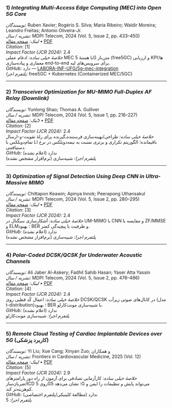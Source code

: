 ### 1) *Integrating Multi-Access Edge Computing (MEC) into Open 5G Core*  
*نویسندگان:* Ruben Xavier; Rogério S. Silva; Maria Ribeiro; Waldir Moreira; Leandro Freitas; Antonio Oliveira-Jr.  
*نشریه / سال:* MDPI Telecom, 2024 (Vol. 5, Issue 2, pp. 433–450)  
*لینک:* [صفحه مقاله](https://www.mdpi.com/2673-4001/5/2/22) • [PDF](https://www.mdpi.com/2673-4001/5/2/22/pdf)  
*Citation:* [1]  
*Impact Factor (JCR 2024):* 2.4  
*خلاصهٔ خیلی ساده:* ادغام عملی MEC با هستهٔ 5G متن‌باز (free5GC) و ارزیابی KPIها؛ معماری و پیاده‌سازی end-to-end برای سرویس‌های لبه.  
*GitHub:* دارد — [LABORA-INF-UFG/5g-mec-integration](https://github.com/LABORA-INF-UFG/5g-mec-integration)  
*پلتفرم اجرا:* free5GC + Kubernetes (Containerized MEC/5GC)

---

### 2) *Transceiver Optimization for MU-MIMO Full-Duplex AF Relay (Downlink)*  
*نویسندگان:* Yunlong Shao; Thomas A. Gulliver  
*نشریه / سال:* MDPI Telecom, 2024 (Vol. 5, Issue 1, pp. 216–227)  
*לینک:* [صفحه مقاله](https://www.mdpi.com/2673-4001/5/1/11) • [PDF](https://www.mdpi.com/2673-4001/5/1/11/pdf)  
*Citation:* [2]  
*Impact Factor (JCR 2024):* 2.4  
*خلاصهٔ خیلی ساده:* طراحی/بهینه‌سازی فرستنده‌ـ‌گیرنده برای رلهٔ تقویت-و-ارسال تمام‌دوبلکس با LI باقیمانده؛ الگوریتم تکراری و برتری نسبت به نیمه‌دوبلکس در نرخ دستیافتنی.  
*GitHub:* ندارد (اعلام نشده)  
*پلتفرم اجرا:* شبیه‌سازی (نرم‌افزار مشخص نشده)

---

### 3) *Optimization of Signal Detection Using Deep CNN in Ultra-Massive MIMO*  
*نویسندگان:* Chittapon Keawin; Apinya Innok; Peerapong Uthansakul  
*نشریه / سال:* MDPI Telecom, 2024 (Vol. 5, Issue 2, pp. 280–295)  
*لینک:* [صفحه مقاله](https://www.mdpi.com/2673-4001/5/2/14) • [PDF](https://www.mdpi.com/2673-4001/5/2/14/pdf)  
*Citation:* [3]  
*Impact Factor (JCR 2024):* 2.4  
*خلاصهٔ خیلی ساده:* آشکارسازی سیگنال در UM-MIMO با CNN و مقایسه با ZF/MMSE و ELM؛ بهبود BER و ظرفیت با پیچیدگی کمتر.  
*GitHub:* ندارد (اعلام نشده)  
*پلتفرم اجرا:* شبیه‌سازی (نرم‌افزار مشخص نشده)

---

### 4) *Polar-Coded DCSK/QCSK for Underwater Acoustic Channels*  
*نویسندگان:* Ali Jaber Al-Askery; Fadhil Sahib Hasan; Yaser Atta Yassin  
*نشریه / سال:* MDPI Telecom, 2024 (Vol. 5, Issue 2, pp. 476–486)  
*لینک:* [صفحه مقاله](https://www.mdpi.com/2673-4001/5/2/24) • [PDF](https://www.mdpi.com/2673-4001/5/2/24/pdf)  
*Citation:* [4]  
*Impact Factor (JCR 2024):* 2.4  
*خلاصهٔ خیلی ساده:* اعمال کُد قطبی روی DCSK/QCSK در کانال‌های صوتی زیرآب (مدل t-distribution)؛ بهبود BER با شبیه‌سازی مونت‌کارلو.  
*GitHub:* ندارد (اعلام نشده)  
*پلتفرم اجرا:* شبیه‌سازی مونت‌کارلو

---

### 5) *Remote Cloud Testing of Cardiac Implantable Devices over 5G* (کاربرد پزشکی)  
*نویسندگان:* Yi Liu; Xue Cang; Xinyan Zuo; و همکاران  
*نشریه / سال:* Frontiers in Cardiovascular Medicine, 2025 (Vol. 12)  
*لینک:* [صفحه مقاله](https://www.frontiersin.org/journals/cardiovascular-medicine/articles/10.3389/fcvm.2025.1470848/full) • [PDF](https://www.frontiersin.org/journals/cardiovascular-medicine/articles/10.3389/fcvm.2025.1470848/pdf)  
*Citation:* [5]  
*Impact Factor (JCR 2024):* 2.9  
*خلاصهٔ خیلی ساده:* کارآزمایی تصادفی برای آزمون از راه دور پارامترهای ضربان‌ساز/ICD روی 5G؛ نشان می‌دهد 5G می‌تواند پایش و تنظیمات را ایمن و کم‌هزینه‌تر کند.  
*GitHub:* ندارد (مطالعهٔ کلینیکی/پلتفرم اختصاصی)  
*پلتفرم اجرا:* 5
